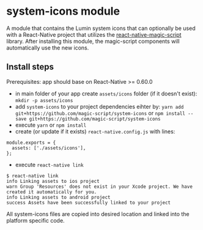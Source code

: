 # system-icons module
A module that contains the Lumin system icons that can optionally be used with a React-Native project that utilizes the [react-native-magic-script](https://github.com/magic-script/react-native-magic-script) library. After installing this module, the magic-script components will automatically use the new icons.

## Install steps
Prerequisites: app should base on React-Native >= 0.60.0
- in main folder of your app create `assets/icons` folder (if it doesn't exist): `mkdir -p assets/icons`
- add `system-icons` to your project dependencies eihter by:
`yarn add git+https://github.com/magic-script/system-icons` or `npm install --save git+https://github.com/magic-script/system-icons`
- execute `yarn` or `npm install`
- create (or update if it exists) `react-native.config.js` with lines:
```
module.exports = {
  assets: ['./assets/icons'],
};
```
- execute `react-native link`
```
$ react-native link
info Linking assets to ios project
warn Group 'Resources' does not exist in your Xcode project. We have created it automatically for you.
info Linking assets to android project
success Assets have been successfully linked to your project
```
All system-icons files are copied into desired location and linked into the platform specific code.